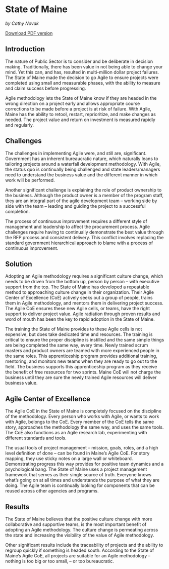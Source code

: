 # State of Maine

*by Cathy Novak*

[Download PDF version](http://www.agilegovleaders.org/wp-content/uploads/2015/06/CaseStudyAgileGovernmentandtheStateofMaine.pdf)

## Introduction

The nature of Public Sector is to consider and be deliberate in decision making. Traditionally, there has been value in not being able to change your mind. Yet this can, and has, resulted in multi-million dollar project failures. The State of Maine made the decision to go Agile to ensure projects were completed using small and measurable phases, with the ability to measure and claim success before progressing.

Agile methodology lets the State of Maine know if they are headed in the wrong direction on a project early and allows appropriate course corrections to be made before a project is at risk of failure. With Agile, Maine has the ability to retool, restart, reprioritize, and make changes as needed. The project value and return on investment is measured rapidly and regularly.

## Challenges

The challenges in implementing Agile were, and still are, significant. Government has an inherent bureaucratic nature, which naturally leans to tailoring projects around a waterfall development methodology. With Agile, the status quo is continually being challenged and state leaders/managers need to understand the business value and the different manner in which work will be performed.

Another significant challenge is explaining the role of product ownership to the business. Although the product owner is a member of the program staff, they are an integral part of the agile development team – working side by side with the team – leading and guiding the project to a successful completion.

The process of continuous improvement requires a different style of management and leadership to affect the procurement process. Agile challenges require having to continually demonstrate the best value through the RFP process and consistent delivery. This conflict involves replacing the standard government hierarchical approach to blame with a process of continuous improvement.

## Solution

Adopting an Agile methodology requires a significant culture change, which needs to be driven from the bottom up, person by person – with executive support from the top. The State of Maine has developed a repeatable method to approaching culture change in their organization.  Their Agile Center of Excellence (CoE) actively seeks out a group of people, trains them in Agile methodology, and mentors them in delivering project success. The Agile CoE ensures these new Agile cells, or teams, have the right support to deliver project value. Agile radiation through proven results and word of mouth has been the key to rapid adoption in the State of Maine.

The training the State of Maine provides to these Agile cells is not expensive, but does take dedicated time and resources. The training is critical to ensure the proper discipline is instilled and the same simple things are being completed the same way, every time. Newly trained scrum masters and product owners are teamed with more experienced people in the same roles. This apprenticeship program provides additional training, mentoring, and monitors new teams when they are ready to go out to the field. The business supports this apprenticeship program as they receive the benefit of free resources for two sprints. Maine CoE will not charge the business until they are sure the newly trained Agile resources will deliver business value.

## Agile Center of Excellence

The Agile CoE in the State of Maine is completely focused on the discipline of the methodology. Every person who works with Agile, or wants to work with Agile, belongs to the CoE. Every member of the CoE tells the same story, approaches the methodology the same way, and uses the same tools. The CoE also functions as an Agile research lab, experimenting with different standards and tools.

The usual tools of project management – mission, goals, roles, and a high level definition of done – can be found in Maine’s Agile CoE. For story mapping, they use sticky notes on a large wall or whiteboard. Demonstrating progress this way provides for positive team dynamics and a psychological bang. The State of Maine uses a project management framework that serves as their single source of truth. Everyone knows what’s going on at all times and understands the purpose of what they are doing. The Agile team is continually looking for components that can be reused across other agencies and programs.

## Results

The State of Maine believes that the positive culture change with more collaborative and supportive teams, is the most important benefit of adopting an Agile methodology. The culture change is permeating across the state and increasing the visibility of the value of Agile methodology.

Other significant results include the traceability of projects and the ability to regroup quickly if something is headed south. According to the State of Maine’s Agile CoE, all projects are suitable for an Agile methodology – nothing is too big or too small, – or too bureaucratic.